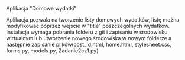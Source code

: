 Aplikacja "Domowe wydatki"

Aplikacja pozwala na tworzenie listy domowych wydatków, listę można modyfikowac poprzez wejście w "title" poszczególnych wydatków. Instalacja wymaga pobrania folderu z git i zapisaniu w środowisku wirtualnym lub utworzenie nowego środowiska w nowym folderze a następnie zapisanie plików(cost_id.html, home.html, stylesheet.css, forms.py, models.py, Zadanie2cz1.py)